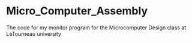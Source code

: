 # Micro_Computer_Assembly
The code for my monitor program for the Microcomputer Design class at LeTourneau university
